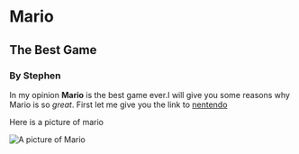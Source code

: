 # Mario
## The Best Game
### By Stephen

In my opinion **Mario** is the best game ever.I will give you some reasons why Mario is so _great_.
First let me give you the link to [nentendo](https://www.nintendo.com/us/)

Here is a picture of mario

![A picture of Mario](https://ssb.wiki.gallery/images/thumb/7/75/Mario.png/1200px-Mario.png)
